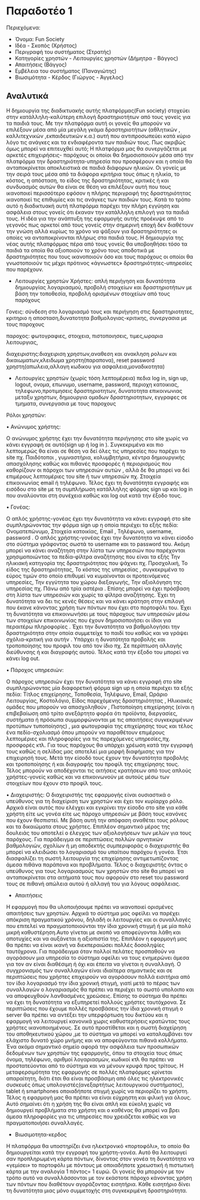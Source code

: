 # Παραδοτέο 1

Περιεχόμενα:
* Όνομα: Fun Society
* Ιδέα - Σκοπός (Χρήστος)
* Περιγραφή του συστήματος (Στρατής)
* Κατηγορίες χρηστών - Λειτουργίες χρηστών (Δήμητρα - Βάγγος)
* Απαιτήσεις (Βάγγος)
* Εμβέλεια του συστήματος (Παναγιώτης)
* Βιωσιμότητα - Κέρδος (Γιώργος - Άγγελος)

## Αναλυτικά

   Η δημιουργία της διαδικτυακής αυτής  πλατφόρμας(Fun society) στοχεύει στην κατάλληλη-καλύτερη επιλογή δραστηριοτήτων από τους γονείς για τα παιδιά τους. Με την πλατφόρμα αυτή οι γονείς  θα μπορούν να επιλέξουν μέσα από μία μεγάλη γκάμα δραστηριοτήτων  (αθλητικών , καλλιτεχνικών ,εκπαιδευτικών κ.α.) αυτή που αντιπροσωπεύει κατά κύριο λόγο τις ανάγκες και τα ενδιαφέροντα των παιδιών τους. Πως ακριβώς όμως μπορεί να επιτευχθεί αυτό;                                                                                                            Η πλατφόρμα μας θα συνεργάζεται με αρκετές επιχειρήσεις- παρόχους οι οποίοι θα δημοσιοποιούν  μέσα από την πλατφόρμα την δραστηριότητα-υπηρεσία που προσφέρουν και η οποία θα ανταποκρίνεται αποκλειστικά σε παιδιά διάφορων ηλικιών. Οι γονείς με την σειρά τους μέσα από τα διάφορα κριτήρια τους όπως η ηλικία, το κόστος, η απόσταση, το είδος της δραστηριότητας, κριτικές ή και συνδυασμός αυτών θα είναι σε θέση να επιλέξουν αυτή που τους ικανοποιεί περισσότερο εφόσον η πλήρης περιγραφή της δραστηριότητας ικανοποιεί τις επιθυμίες και τις ανάγκες των παιδιών τους. Κατά το τρόπο αυτό η διαδικτυακή αυτή πλατφόρμα παρέχει την πλήρη εγγύηση και ασφάλεια στους γονείς ότι έκαναν την κατάλληλη επιλογή για τα παιδιά τους. Η ιδέα για την ανάπτυξη της εφαρμογής  αυτής προέκυψε από το γεγονός πως αρκετοί από τους γονείς στην σημερινή εποχή δεν διαθέτουν την γνώση αλλά κυρίως το χρόνο να ψάξουν για δραστηριότητες οι οποίες να ανταποκρίνονται πλήρως στα παιδιά τους. Η δημιουργία της νέας αυτής πλατφόρμας πέρα από τους γονείς θα υποβοηθήσει τόσο τα παιδιά τα οποία θα αξιοποιούν το χρόνο τους αποδοτικά με δραστηριότητες που τους ικανοποιούν όσο και τους παρόχους οι οποίοι θα γνωστοποιούν τις μέχρι πρότινος «άγνωστες» δραστηριότητες-υπηρεσίες που παρέχουν.



* Λειτουργίες χρηστών
Χρήστες: απλή περιήγηση και δυνατότητα δημιουργίας λογαριασμού, προβολή στοιχείων και δραστηριοτήτων με βάση την τοποθεσία, προβολή ορισμένων στοιχείων από τους παρόχους

Γονεις: σύνδεση στο λογαριασμό τους και περιήγηση στις δραστηριοτητες, κριτηριο η αποσταση,δυνατοτητα βαθμολογιας-κριτικης, συνεργασια με τους παροχους

παροχος: φωτογραφιες, στοιχεια, πιστοποιησεις, τιμες,ωραρια λειτουργιας,

διαχειριστης:διαχειριση χρηστων,αναθεση και ανακληση ρολων και δικαιωματων,κλειδωμα χρηστη(παραπονα), reset password χρηστη(απωλεια,αλλαγη κωδικου για ασφαλεια,μοναδικοτητα)


* Λειτουργίες χρηστών (χωρίς τόση λεπτομέρεια)
πεδια log in, sign up, logout, ονομα, επωνυμο, username, password, περιοχη κατοικιας, τηλεφωνο,προτιμησεις δραστηριοτητων, δυνατοτητα επικοινωνιας μεταξυ χρηστων, δημιουργια ομαδων δραστηριοτητων, εγγραφες σε τμηματα, συνεργασια με τους παροχους

Ρόλοι χρηστών:

•	Ανώνυμος χρήστης:

Ο ανώνυμος χρήστης έχει την δυνατότητα περιήγησης στο site χωρίς να κάνει εγγραφή σε αυτό(sign up ή log in ). Συγκεκριμένα και πιο λεπτομερώς θα είναι σε θέση να δεί όλες τις υπηρεσίες που παρέχει το site πχ. Παιδότοποι , γυμναστήρια, κολυμβητήρια, κέντρα δημιουργικής απασχόλησης καθώς και πιθανές προσφορές ή περιορισμούς που καθορίζουν οι πάροχοι των υπηρεσιών αυτών , αλλά δε θα μπορεί να δεί επιμέρους λεπτομέριες του site  ή των υπηρεσιών πχ. Στοιχεία επικοινωνίας email  ή τηλέφωνο. Τέλος έχει τη δυνατότητα εγγραφής και εισόδου στο site με τη συμπλήρωση κατάλληλης φόρμας sign up και log in που αναλύονται στη συνέχεια καθώς και log out κατά την έξοδο τους.

•	Γονέας:

Ο απλός χρήστης-γονέας έχει την δυνατότητα να κάνει εγγραφή στο site συμπληρώνοντας την φόρμα sign up η οποία περιέχει τα εξής πεδία:
	Ονοματεπώνυμο,
	Στοιχεία κατοικίας,
	Εmail ,
	Τηλέφωνο,
	username,
	password .
Ο απλός χρήστης-γονέας έχει την δυνατότητα να κάνει είσοδο στο σύστημα γράφοντας σωστά το username και το password του.
Ακόμη μπορεί να κάνει αναζήτηση στην λίστα των υπηρεσιών που παρέχονται χρησιμοποιώντας τα πεδία-φίλτρα αναζήτησης που είναι τα εξής
	Την ηλικιακή κατηγορία της δραστηριότητας που ψάχνει πχ. Προσχολική,
	Το είδος της δραστηριότητας,
	Το κόστος της υπηρεσίας , συγκεκριμένα το εύρος τιμών στο οποίο επιθυμεί να κυμαίνονται οι προτεινόμενες υπηρεσίες,
	Την εγγύτητα του χώρου διεξαγωγής,
	Την αξιολόγηση της υπηρεσίας πχ. Πάνω από τρία αστέρια .
Επίσης μπορεί να έχει πρόσβαση στη λίστα των υπηρεσιών και χωρίς τα φίλτρα αναζήτησης.
Έχει τη δυνατότητα να δει τις κενές θέσεις και να κάνει κράτηση στην επιλογή που έκανε κάνοντας χρήση των πόντων που έχει στο πορτοφόλι του.
Έχει τη δυνατότητα να επικοινωνήσει με τους πάροχους των υπηρεσιών μέσω των στοιχείων επικοινωνίας που έχουν δημοσιοποιήσει οι ίδιοι για περαιτέρω πληροφορίες .
Έχει την δυνατότητα να βαθμολογήσει την δραστηριότητα στην οποία συμμετείχε το παιδί του καθώς και να γράψει σχόλια-κριτική για αυτήν .
Υπάρχει η δυνατότητα προβολής και τροποποίησης του προφιλ του από τον ίδιο πχ. Σε περίπτωση αλλαγής διεύθυνσης ή και διαγραφής αυτού.
Τέλος κατά την έξοδο του μπορεί να κάνει log out.

•	Πάροχος υπηρεσιών:

Ο πάροχος υπηρεσιών έχει την δυνατότητα να κάνει εγγραφή στο site συμπληρώνοντας μία διαφορετική φόρμα sign up η οποία περιέχει τα εξής πεδία:
Τίτλος επιχείρησης, Τοποθεσία, Τηλέφωνο, Email, Ωράριο Λειτουργίας, Κοστολόγιο, Είδος παρεχόμενης δραστηριότητας , Ηλικιακές ομάδες που μπορούν να απασχοληθούν , Πιστοποίηση επιχείρησης (είναι η επιβεβαίωση από τρίτο ανεξάρτητο φορέα ότι προϊόντα, διεργασίες, συστήματα ή πρόσωπα συμμορφώνονται µε τις απαιτήσεις συγκεκριμένων προτύπων τυποποίησης) , μια φωτογραφία της επιχείρησης τους και τέλος ένα πεδίο-σχολιασμό όπου μπορούν να παραθέτουν επιμέρους λεπτομέριες και πληροφορίες για τις παρεχόμενες υπηρεσίες,πχ. προσφορές κτλ. Για τους παρόχους θα υπάρχει χρέωση κατά την εγγραφή τους καθώς η σελίδας μας αποτελεί μια μορφή διαφήμισης για την επιχειρησή τους.  Μετά την είσοδό τους έχουν την δυνατότητα προβολής και τροποποίησης ή και διαγραφής του προφίλ της επιχείρησης τους. Τέλος μπορούν να αποδέχονται τις αιτήσεις κρατήσεων από τους απλούς χρήστες-γονείς καθώς και να επικοινωνούν με αυτούς μέσω των στοιχείων που έχουν στο προφίλ τους. 

•	Διαχειριστής:
Ο διαχειριστής της εφαρμογής είναι ουσιαστικά ο υπεύθυνος για τη διαχείριση των χρηστών και έχει τον κυρίαρχο ρόλο. Αρχικά είναι αυτός που ελέγχει και εγκρίνει την είσοδο στο site για κάθε χρήστη είτε ως γονέα είτε ως πάροχο υπηρεσιών με βάση τους κανόνες που έχουν θεσπιστεί. Με βάση αυτή την απόφαση αναθέτει τους ρόλους και τα δικαιώματα στους χρήστες. Επιπλέον σημαντικό μέρος της δουλειάς του αποτελεί ο έλεγχος των αξιολογήσεων των μελών για τους παρόχους. Για παράδειγμα σε περιπτώσεις πολλών αρνητικών βαθμολογιών, σχολίων ή μη αποδεκτής συμπεριφοράς ο διαχειριστής θα μπορεί να κλειδώσει το λογαριασμό του υπαίτιου παρόχου ή γονέα. Έτσι διασφαλίζει τη σωστή λειτουργία της επιχείρησης αντιμετωπίζοντας άμεσα πιθάνα παράπονα και προβλήματα. Τέλος ο διαχειριστής όντας ο υπεύθυνος για τους λογαριασμούς των χρηστών στο site θα μπορεί να ανταποκρίνεται στα αιτήματά τους που αφορούν στο reset του password τους σε πιθανή απώλεια αυτού ή αλλαγή του για λόγους ασφάλειας.



* Απαιτήσεις

Η εφαρμογή που θα υλοποιήσουμε πρέπει να ικανοποιεί ορισμένες απαιτήσεις των χρηστών. Αρχικά το σύστημα μας οφείλει να παρέχει απόκριση πραγματικού χρόνου, δηλαδή οι λειτουργίες και οι συναλλαγές που επιτελεί να πραγματοποιούνται την ίδια χρονική στιγμή ή με μία πολύ μικρή καθυστέρηση.Αυτο γίνεται με σκοπό να αποφεύγονται λάθη και αποτυχίες και να αυξάνεται η αξιοπιστία της. Επιπλέον  η εφαρμογή μας θα πρέπει να είναι ικανή να διεκπεραιώσει πολλές δοσοληψίες ταυτόχρονα. Για παράδειγμα όταν πολλοί πελάτες προσπαθούν να αγοράσουν μια υπηρεσία το σύστημα οφείλει να τους ενημερώνει άμεσα για τον αν είναι διαθέσιμη ή όχι και έπειτα να γίνεται η συναλλαγή. Ο συγχρονισμός των συναλλαγών είναι ιδιαίτερα σημαντικός και σε περιπτώσεις που χρήστες επιχειρούν να αγοράσουν πολλά εισιτήρια από τον ίδιο λογαριασμό την ίδια χρονική στιγμή, γιατί μετά το πέρας των συναλλαγών ο λογαριασμός θα πρέπει να περιέχει το σωστό υπολοιπο και να αποφευχθούν λανθασμένες χρεώσεις. Επίσης το σύστημα θα πρέπει να έχει τη δυνατότητα να εξυπηρετεί πολλούς χρήστες ταυτόχρονα. Σε περιπτώσεις που έχουμε πολλές προσβάσεις την ίδια χρονική στιγμή ο server θα πρέπει να αντέξει την υπερφόρτωση του δικτύου και η εφαρμογή να λειτουργεί κανονικά χωρις καθυστερήσεις κρατώντας τους χρήστες ικανοποιημένους. Σε αυτό προστίθεται και η σωστή διαχείρηση του αποθηκευτικού χώρου ,με το σύστημα να μπορεί να καταλαμβάνει τον ελάχιστο δυνατό χώρο μνήμης και να αποφεύγονται πιθανά κολλήματα. Ένα ακόμα σημαντικό σημείο αφορά την ασφάλεια των προσωπικών δεδομένων των χρηστών της εφαρμογής, όπου τα στοιχεία τους όπως όνομα, τηλέφωνο, αριθμοί λογαριασμών, κωδικοί κτλ θα πρέπει να προστατεύονται από το σύστημα και να μένουν κρυφά προς τρίτους. Η μεταφερσιμότητα της εφαρμογής σε πολλές πλατφόρμες κρίνεται απαραίτητη, διότι έτσι θα είναι προσβάσιμη από όλες τις ηλεκτρονικές συσκευές όπως υπολογιστές(ανεξαρτήτως λειτουργικού συστήματος), tablet ή smartphones οποιαδήποτε στιγμή χωρίς να περιορίζει το χρήστη. Τέλος η εφαρμογή μας θα πρέπει να είναι εύχρηστη και φιλική για όλους. Αυτό σημαίνει ότι η χρήση της θα είναι απλή και εύκολη χωρίς να δημιουργεί προβλήματα στο χρήστη και ο καθένας θα μπορεί να βρει άμεσα πληροφορίες για τις υπηρεσίες που χρειάζεται καθώς και να πραγματοποιήσει συναλλαγές.

* Βιωσιμοτητα-κερδος

Η πλατφόρμα θα υποστηρίζει ένα ηλεκτρονικό «πορτοφόλι», το οποίο θα δημιουργείται κατά την εγγραφή του χρήστη-γονέα. Αυτό θα λειτουργεί σαν προπληρωμένη κάρτα πόντων, δίνοντας στον γονέα τη δυνατότητα να «γεμίσει» το πορτοφόλι με πόντους με οποιαδήποτε χρεωστική ή πιστωτική κάρτα με την αναλογία 1 πόντος= 1 ευρώ. Οι γονείς θα μπορούν με τον τρόπο αυτό να συναλλάσσονται με τον εκάστοτε πάροχο κάνοντας χρήση των πόντων που διαθέτουν αγοράζοντας εισητήρια. Κάθε εισητήριο δίνει τη δυνατότητα μιας μόνο συμμετοχής στη συγκεκριμένη δραστηριότητα.
